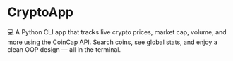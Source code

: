 # CryptoApp
💻 A Python CLI app that tracks live crypto prices, market cap, volume, and more using the CoinCap API. Search coins, see global stats, and enjoy a clean OOP design — all in the terminal.
